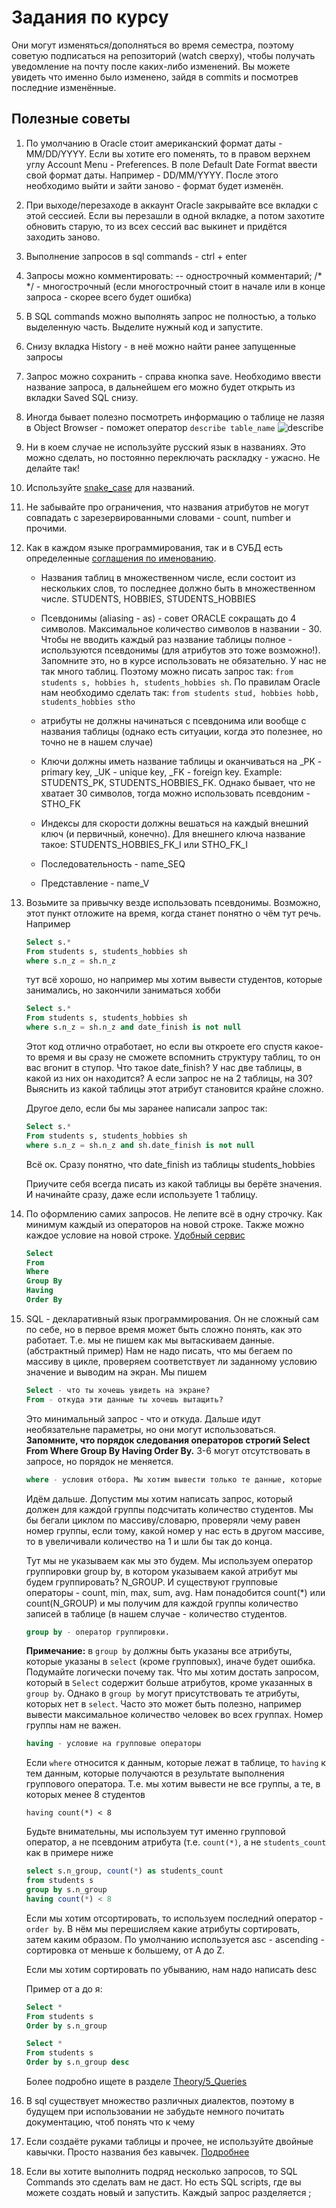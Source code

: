 # Задания по курсу

Они могут изменяться/дополняться во время семестра, поэтому советую подписаться на репозиторий (watch сверху), чтобы получать уведомление на почту после каких-либо изменений. Вы можете увидеть что именно было изменено, зайдя в commits и посмотрев последние изменённые.

## Полезные советы

1. По умолчанию в Oracle стоит американский формат даты - MM/DD/YYYY. Если вы хотите его поменять, то в правом верхнем углу Account Menu - Preferences. В поле Default Date Format ввести свой формат даты. Например - DD/MM/YYYY. После этого необходимо выйти и зайти заново - формат будет изменён.

2. При выходе/перезаходе в аккаунт Oracle закрывайте все вкладки с этой сессией. Если вы перезашли в одной вкладке, а потом захотите обновить старую, то из всех сессий вас выкинет и придётся заходить заново.

3. Выполнение запросов в sql commands - ctrl + enter

4. Запросы можно комментировать: -- однострочный комментарий; /\* \*/ - многострочный (если многострочный стоит в начале или в конце запроса - скорее всего будет ошибка)

5. В SQL commands можно выполнять запрос не полностью, а только выделенную часть. Выделите нужный код и запустите.

6. Снизу вкладка History - в неё можно найти ранее запущенные запросы

7. Запрос можно сохранить - справа кнопка save. Необходимо ввести название запроса, в дальнейшем его можно будет открыть из вкладки Saved SQL снизу.

8. Иногда бывает полезно посмотреть информацию о таблице не лазяя в Object Browser - поможет оператор `describe table_name` ![describe](./1_Tables_Creation/img/2019-01-28_13-49-26.png)

9. Ни в коем случае не используйте русский язык в названиях. Это можно сделать, но постоянно переключать раскладку - ужасно. Не делайте так!

10. Используйте [snake_case](https://ru.wikipedia.org/wiki/Snake_case) для названий.

11. Не забывайте про ограничения, что названия атрибутов не могут совпадать с зарезервированными словами - count, number и прочими.

12. Как в каждом языке программирования, так и в СУБД есть определенные [соглашения по именованию](https://oracle-base.com/articles/misc/naming-conventions).

    - Названия таблиц в множественном числе, если состоит из нескольких слов, то последнее должно быть в множественном числе. STUDENTS, HOBBIES, STUDENTS_HOBBIES

    - Псевдонимы (aliasing - as) - совет ORACLE сокращать до 4 символов. Максимальное количество символов в названии - 30. Чтобы не вводить каждый раз название таблицы полное - используются псевдонимы (для атрибутов это тоже возможно!). Запомните это, но в курсе использовать не обязательно. У нас не так много таблиц. Поэтому можно писать запрос так: `from students s, hobbies h, students_hobbies sh`. По правилам Oracle нам необходимо сделать так: `from students stud, hobbies hobb, students_hobbies stho`

    - атрибуты не должны начинаться с псевдонима или вообще с названия таблицы (однако есть ситуации, когда это полезнее, но точно не в нашем случае)

    - Ключи должны иметь название таблицы и оканчиваться на \_PK - primary key, \_UK - unique key, \_FK - foreign key. Example: STUDENTS_PK, STUDENTS_HOBBIES_FK. Однако бывает, что не хватает 30 символов, тогда можно использовать псевдоним - STHO_FK

    - Индексы для скорости должны вешаться на каждый внешний ключ (и первичный, конечно). Для внешнего ключа название такое: STUDENTS_HOBBIES_FK_I или STHO_FK_I

    - Последовательность - name_SEQ

    - Представление - name_V

13. Возьмите за привычку везде использовать псевдонимы. Возможно, этот пункт отложите на время, когда станет понятно о чём тут речь. Например

    ```sql
    Select s.*
    From students s, students_hobbies sh
    where s.n_z = sh.n_z
    ```

    тут всё хорошо, но например мы хотим вывести студентов, которые занимались, но закончили заниматься хобби

    ```sql
    Select s.*
    From students s, students_hobbies sh
    where s.n_z = sh.n_z and date_finish is not null
    ```

    Этот код отлично отработает, но если вы откроете его спустя какое-то время и вы сразу не сможете вспомнить структуру таблиц, то он вас вгонит в ступор. Что такое date_finish? У нас две таблицы, в какой из них он находится? А если запрос не на 2 таблицы, на 30? Выяснить из какой таблицы этот атрибут становится крайне сложно.

    Другое дело, если бы мы заранее написали запрос так:

    ```sql
    Select s.*
    From students s, students_hobbies sh
    where s.n_z = sh.n_z and sh.date_finish is not null
    ```

    Всё ок. Сразу понятно, что date_finish из таблицы students_hobbies

    Приучите себя всегда писать из какой таблицы вы берёте значения. И начинайте сразу, даже если используете 1 таблицу.

14. По оформлению самих запросов. Не лепите всё в одну строчку. Как минимум каждый из операторов на новой строке. Также можно каждое условие на новой строке. [Удобный сервис](https://sqlformat.org/)

    ```sql
    Select
    From
    Where
    Group By
    Having
    Order By
    ```

15. SQL - декларативный язык программирования. Он не сложный сам по себе, но в первое время может быть сложно понять, как это работает. Т.е. мы не пишем как мы вытаскиваем данные. (абстрактный пример) Нам не надо писать, что мы бегаем по массиву в цикле, проверяем соответствует ли заданному условию значение и выводим на экран. Мы пишем

    ```sql
    Select - что ты хочешь увидеть на экране?
    From - откуда эти данные ты хочешь вытащить?
    ```

    Это минимальный запрос - что и откуда.
    Дальше идут необязательне параметры, но они могут использоваться. **Запомните, что порядок следования операторов строгий Select From Where Group By Having Order By.** 3-6 могут отсутствовать в запросе, но порядок не меняется.

    ```sql
    where - условия отбора. Мы хотим вывести только те данные, которые соответствуют какому-то условию. Плюс тут может быть указано соединение таблиц
    ```

    Идём дальше. Допустим мы хотим написать запрос, который должен для каждой группы подсчитать количество студентов. Мы бы бегали циклом по массиву/словарю, проверяли чему равен номер группы, если тому, какой номер у нас есть в другом массиве, то в увеличивали количество на 1 и шли бы так до конца.

    Тут мы не указываем как мы это будем. Мы используем оператор группировки group by, в котором указываем какой атрибут мы будем группировать? N_GROUP. И существуют групповые операторы - count, min, max, sum, avg. Нам понадобится count(\*) или count(N_GROUP) и мы получим для каждой группы количество записей в таблице (в нашем случае - количество студентов.

    ```sql
    group by - оператор группировки.
    ```

    **Примечание:** в `group by` должны быть указаны все атрибуты, которые указаны в `select` (кроме групповых), иначе будет ошибка. Подумайте логически почему так. Что мы хотим достать запросом, который в `Select` содержит больше атрибутов, кроме указанных в `group by`. Однако в `group by` могут присутствовать те атрибуты, которых нет в `select`. Часто это может быть полезно, например вывести максимальное количество человек во всех группах. Номер группы нам не важен.

    ```sql
    having - условие на групповые операторы
    ```

    Если `where` относится к данным, которые лежат в таблице, то `having` к тем данным, которые получаются в результате выполнения группового оператора. Т.е. мы хотим вывести не все группы, а те, в которых менее 8 студентов

    `having count(*) < 8`

    Будьте внимательны, мы используем тут именно групповой оператор, а не псевдоним атрибута (т.е. `count(*)`, а не `students_count` как в примере ниже

    ```sql
    select s.n_group, count(*) as students_count
    from students s
    group by s.n_group
    having count(*) < 8
    ```

    Если мы хотим отсортировать, то используем последний оператор - `order by`. В нём мы перешисляем какие атрибуты сортировать, затем каким образом. По умолчанию используется asc - ascending - сортировка от меньше к большему, от A до Z.

    Если мы хотим сортировать по убыванию, нам надо написать desc

    Пример от а до я:

    ```sql
    Select *
    From students s
    Order by s.n_group
    ```

    ```sql
    Select *
    From students s
    Order by s.n_group desc
    ```

    Более подробно ищете в разделе [Theory/5_Queries](../Theory/5_Queries)

16. В sql существует множество различных диалектов, поэтому в будущем при использовании не забудьте немного почитать документацию, чтоб понять что к чему

17. Если создаёте руками таблицы и прочее, не используйте двойные кавычки. Просто названия без кавычек. [Подробнее](./1_Tables_Creation)

18. Если вы хотите выполнить подряд несколько запросов, то SQL Commands это сделать вам не даст. Но есть SQL scripts, где вы можете создать новый и запустить. Каждый запрос разделяется ;
